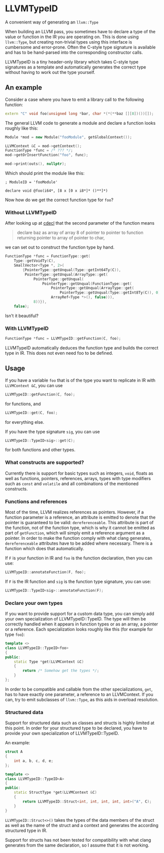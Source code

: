 # LLVMTypeID
A convenient way of generating an `llvm::Type`

When building an LLVM pass, you sometimes have to declare a type of the value or
function in the IR you are operating on. This is done using `llvm::Type`, but
creating non-trivial types using this interface is cumbersome and error-prone.
Often the C-style type signature is available and has to be hand-parsed into the
corresponding constructor calls.

LLVMTypeID is a tiny header-only library which takes C-style type signatures as
a template and automatically generates the correct type without having to work
out the type yourself.

## An example

Consider a case where you have to emit a library call to the following function:

```c++
extern "C" void foo(unsigned long *bar, char *(*(**baz [][8])())[]);
```

The general LLVM code to generate a module and declare a function looks roughly
like this:

```c++
Module *mod = new Module("fooModule", getGlobalContext());

LLVMContext &C = mod->getContext();
FunctionType *func = /* ??? */;
mod->getOrInsertFunction("foo", func);

mod->print(outs(), nullptr);
```

Which should print the module like this:

```
; ModuleID = 'fooModule'

declare void @foo(i64*, [8 x [0 x i8*]* ()**]*)
```

Now how do we get the correct function type for `foo`?

### Without LLVMTypeID

After looking up at [cdecl](http://cdecl.org/) that the second parameter of
the function means
> declare baz as array of array 8 of pointer to pointer to function returning
> pointer to array of pointer to char,

we can set out to construct the function type by hand.


```c++
FunctionType *func = FunctionType::get(
	Type::getVoidTy(C),
	SmallVector<Type *, 2>(
		{PointerType::getUnqual(Type::getInt64Ty(C)),
		 PointerType::getUnqual(ArrayType::get(
			 PointerType::getUnqual(
				 PointerType::getUnqual(FunctionType::get(
					 PointerType::getUnqual(ArrayType::get(
						 PointerType::getUnqual(Type::getInt8Ty(C)), 0)),
					 ArrayRef<Type *>(), false))),
			 8))}),
	false);
```

Isn't it beautiful?

### With LLVMTypeID

```c++
FunctionType *func = LLVMTypeID::getFunction(C, foo);
```

LLVMTypeID automatically deduces the function type and builds the correct type
in IR. This does not even need foo to be defined.

## Usage

If you have a variable `foo` that is of the type you want to replicate in IR
with `LLVMContext &C`, you can use

```c++
LLVMTypeID::getFunction(C, foo);
```

for functions, and

```c++
LLVMTypeID::get(C, foo);
```

for everything else.

If you have the type signature `sig`, you can use

```c++
LLVMTypeID::TypeID<sig>::get(C);
```

for both functions and other types.

### What constructs are supported?

Currently there is support for basic types such as integers, `void`, floats as
well as functions, pointers, references, arrays, types with type modifiers such
as `const` and `volatile` and all combinations of the mentioned constructs.

### Functions and references

Most of the time, LLVM realizes references as pointers. However, if a function
parameter is a reference, an attribute is emitted to denote that the pointer
is guaranteed to be valid: `dereferenceable`. This attribute is part of the
function, not of the function type, which is why it cannot be emitted as part
of `getFunction`, which will simply emit a reference argument as a pointer. In
order to make the function comply with what clang generates, `dereferenceable`
attributes have to be added where necessary. There is a function which does
that automatically.

If `F` is your function in IR and `foo` is the function declaration, then you
can use:

```c++
LLVMTypeID::annotateFunction(F, foo);
```

If `F` is the IR function and `sig` is the function type signature, you can use:

```c++
LLVMTypeID::TypeID<sig>::annotateFunction(F);
```

### Declare your own types

If you want to provide support for a custom data type, you can simply add your
own specialization of LLVMTypeID::TypeID. The type will then be correctly
handled when it appears in function types or as an array, a pointer or
a reference. Each specialization looks roughly like this (for example for type
`foo`):

```c++
template <>
class LLVMTypeID::TypeID<foo>
{
public:
	static Type *get(LLVMContext &C)
	{
		return /* Somehow get the types */;
	}
};
```

In order to be compatible and callable from the other specializations, `get`,
has to have exactly one parameter, a reference to an LLVMContext. If you can,
try to emit subclasses of `llvm::Type`, as this aids in overload resolution.

### Structured data

Support for structured data such as classes and structs is highly limited at
this point. In order for your structured type to be declared, you have to
provide your own specialization of LLVMTypeID::TypeID.

An example:

```c++
struct A
{
	int a, b, c, d, e;
};

template <>
class LLVMTypeID::TypeID<A>
{
public:
	static StructType *get(LLVMContext &C)
	{
		return LLVMTypeID::Struct<int, int, int, int, int>("A", C);
	}
}
```

`LLVMTypeID::Struct<>()` takes the types of the data members of the struct as
well as the name of the struct and a context and generates the according
structured type in IR.

Support for structs has not been tested for compatibility with what clang
generates from the same declaration, so I assume that it is not working.
